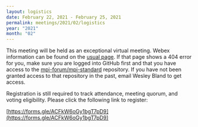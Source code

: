 ```yaml
---
layout: logistics
date: February 22, 2021 - February 25, 2021
permalink: meetings/2021/02/logistics
year: "2021"
month: "02"
---
```


This meeting will be held as an exceptional virtual meeting. Webex information can be found on the
[usual page](https://github.com/mpi-forum/mpi-standard/wiki/MPI-Forum-Webex-Information). If that
page shows a 404 error for you, make sure you are logged into GitHub first and that you have access
to the [mpi-forum/mpi-standard](https://github.com/mpi-forum/mpi-standard) repository. If you have
not been granted access to that repository in the past, email Wesley Bland to get access.

Registration is still required to track attendance, meeting quorum, and voting eligibility. Please
click the following link to register:

[https://forms.gle/ACFkW6oGy1bgT7pD9](https://forms.gle/ACFkW6oGy1bgT7pD9)
